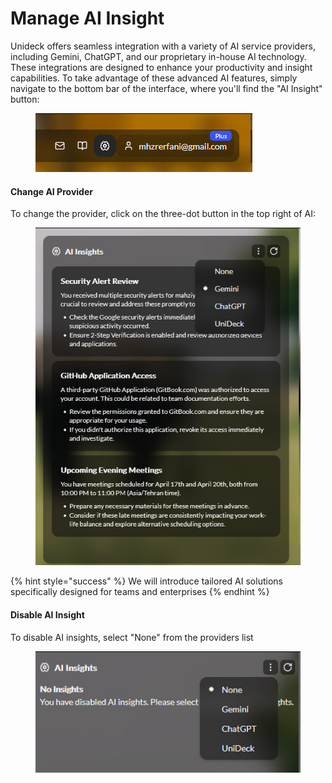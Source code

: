 # Manage AI Insight

Unideck offers seamless integration with a variety of AI service providers, including Gemini, ChatGPT, and our proprietary in-house AI technology. These integrations are designed to enhance your productivity and insight capabilities. To take advantage of these advanced AI features, simply navigate to the bottom bar of the interface, where you'll find the "AI Insight" button:

<figure><img src="../.gitbook/assets/image (7) (1) (1).png" alt=""><figcaption></figcaption></figure>

#### Change AI Provider

To change the provider, click on the three-dot button in the top right of AI:

<figure><img src="../.gitbook/assets/image (12).png" alt=""><figcaption></figcaption></figure>

{% hint style="success" %}
We will introduce tailored AI solutions specifically designed for teams and enterprises
{% endhint %}

#### Disable AI Insight

To disable AI insights, select "None" from the providers list

<figure><img src="../.gitbook/assets/image (13).png" alt=""><figcaption></figcaption></figure>
